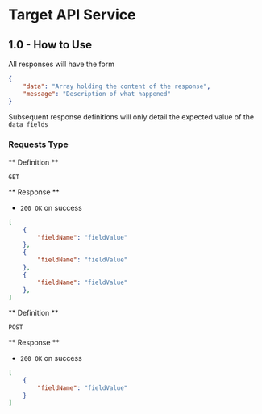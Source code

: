 # Target API Service

## 1.0 - How to Use
All responses will have the form

```json
{
    "data": "Array holding the content of the response",
    "message": "Description of what happened"
}
```

Subsequent response definitions will only detail the expected value of the `data fields`

### Requests Type

** Definition **

`GET`

** Response **

- `200 OK` on success

```json
[
    {
        "fieldName": "fieldValue"
    },
    {
        "fieldName": "fieldValue"
    },
    {
        "fieldName": "fieldValue"
    },
]
```

** Definition **

`POST`

** Response **

- `200 OK` on success

```json
[
    {
        "fieldName": "fieldValue"
    }
]
```